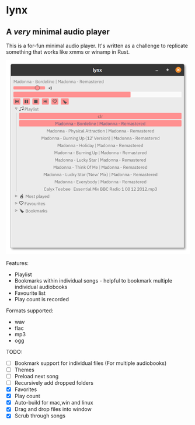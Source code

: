 # lynx
## A _very_ minimal audio player

This is a for-fun minimal audio player. It's written as a challenge to replicate something that works like xmms or winamp in Rust.

![screenshot](screenshot.png)

Features:
- Playlist
- Bookmarks within individual songs -  helpful to bookmark multiple individual audiobooks
- Favourite list
- Play count is recorded

Formats supported:
- wav
- flac
- mp3
- ogg

TODO:

- [ ] Bookmark support for individual files (For multiple audiobooks)
- [ ] Themes
- [ ] Preload next song 
- [ ] Recursively add dropped folders
- [X] Favorites
- [X] Play count
- [X] Auto-build for mac,win and linux
- [X] Drag and drop files into window
- [x] Scrub through songs